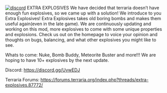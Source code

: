 [![discord](https://img.shields.io/discord/701561867876696166?style=flat-square&logo=discord "Discord")](https://discord.com/invite/gTQjQz4)
EXTRA EXPLOSIVES We have decided that terraria doesn’t have enough fun explosives, so we came up with a solution! We introduce to you Extra Explosives! Extra Explosives takes old boring bombs and makes them useful again(even in the late game). We are continuously updating and working on this mod, more explosives to come with some unique properties and explosions. Check us out on the homepage to voice your opinion and thoughts on bugs, balancing, and what other explosives you might like to see.

Whats to come: Nuke, Bomb Buddy, Meteorite Buster and more!!! We are hoping to have 10+ explosives by the next update.

Discord: https://discord.gg/UvwEDJ

Terraria Forums: https://forums.terraria.org/index.php?threads/extra-explosives.87772/

